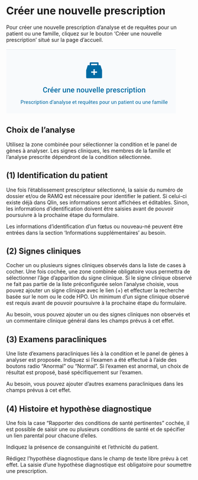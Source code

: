 # Créer une nouvelle prescription

Pour créer une nouvelle prescription d’analyse et de requêtes pour un patient ou une famille, cliquez sur le bouton ‘Créer une nouvelle prescription’ situé sur la page d’accueil.

![Créer une nouvelle prescription](create_prescription_dashboard_button.png 'Créer une nouvelle prescription')

## Choix de l’analyse

Utilisez la zone combinée pour sélectionner la condition et le panel de gènes à analyser. Les signes cliniques, les membres de la famille et l’analyse prescrite dépendront de la condition sélectionnée.

## (1) Identification du patient

Une fois l’établissement prescripteur sélectionné, la saisie du numéro de dossier et/ou de RAMQ est nécessaire pour identifier le patient. Si celui-ci existe déjà dans Qlin, ses informations seront affichées et éditables. Sinon, les informations d’identification doivent être saisies avant de pouvoir poursuivre à la prochaine étape du formulaire.

Les informations d’identification d’un fœtus ou nouveau-né peuvent être entrées dans la section ‘Informations supplémentaires’ au besoin.

## (2) Signes cliniques

Cocher un ou plusieurs signes cliniques observés dans la liste de cases à cocher. Une fois cochée, une zone combinée obligatoire vous permettra de sélectionner l’âge d’apparition du signe clinique. Si le signe clinique observé ne fait pas partie de la liste préconfigurée selon l’analyse choisie, vous pouvez ajouter un signe clinique avec le lien (+) et effectuer la recherche basée sur le nom ou le code HPO.
Un minimum d’un signe clinique observé est requis avant de pouvoir poursuivre à la prochaine étape du formulaire.

Au besoin, vous pouvez ajouter un ou des signes cliniques non observés et un commentaire clinique général dans les champs prévus à cet effet.

## (3) Examens paracliniques

Une liste d’examens paracliniques liés à la condition et le panel de gènes à analyser est proposée. Indiquez si l’examen a été effectué à l’aide des boutons radio “Anormal” ou “Normal”. Si l’examen est anormal, un choix de résultat est proposé, basé spécifiquement sur l’examen.

Au besoin, vous pouvez ajouter d’autres examens paracliniques dans les champs prévus à cet effet.

## (4) Histoire et hypothèse diagnostique

Une fois la case “Rapporter des conditions de santé pertinentes” cochée, il est possible de saisir une ou plusieurs conditions de santé et de spécifier un lien parental pour chacune d’elles.

Indiquez la présence de consanguinité et l’ethnicité du patient.

Rédigez l’hypothèse diagnostique dans le champ de texte libre prévu à cet effet. La saisie d’une hypothèse diagnostique est obligatoire pour soumettre une prescription.